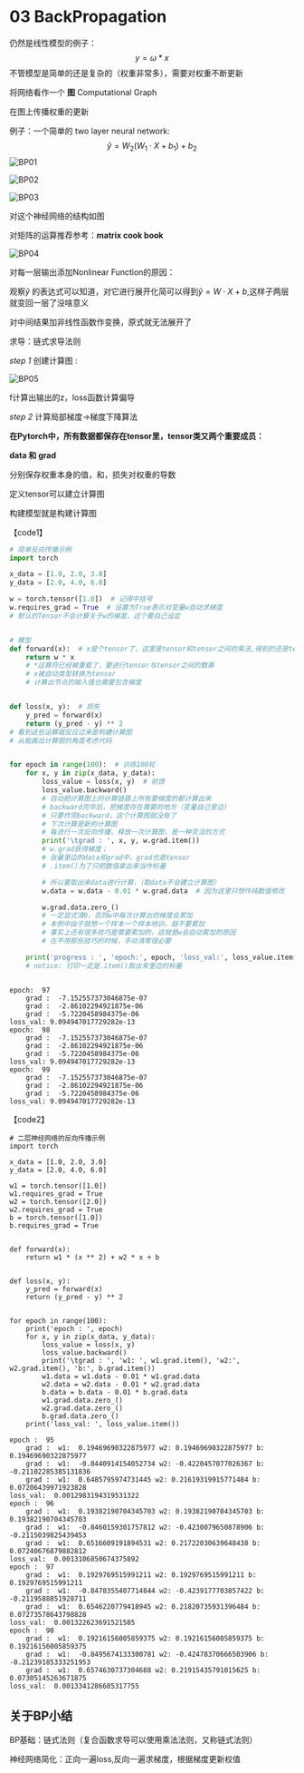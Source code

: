 # 03 BackPropagation





仍然是线性模型的例子：
$$
y = \omega*x
$$
不管模型是简单的还是复杂的（权重非常多），需要对权重不断更新

将网络看作一个 __图__   Computational Graph

在图上传播权重的更新



例子：一个简单的 two layer neural network:
$$
\hat{y}=W_2(W_1\cdot X+b_1)+b_2
$$
![BP01](C:\shelf\Projects\PytorchLeadIn\pics\BP01.PNG)

![BP02](C:\shelf\Projects\PytorchLeadIn\pics\BP02.PNG)

![BP03](C:\shelf\Projects\PytorchLeadIn\pics\BP03.PNG)

对这个神经网络的结构如图

对矩阵的运算推荐参考：__matrix cook book__

![BP04](C:\shelf\Projects\PytorchLeadIn\pics\BP04.PNG)

对每一层输出添加Nonlinear Function的原因：

观察$\hat{y}$ 的表达式可以知道，对它进行展开化简可以得到$\hat{y}=W\cdot X+b$,这样子两层就变回一层了没啥意义

对中间结果加非线性函数作变换，原式就无法展开了



求导：链式求导法则

_step 1_ 创建计算图 :

![BP05](C:\shelf\Projects\PytorchLeadIn\pics\BP05.PNG)

f计算出输出的z，loss函数计算偏导

_step 2_ 计算局部梯度->梯度下降算法



__在Pytorch中，所有数据都保存在tensor里，tensor类又两个重要成员：__

__data 和 grad__

分别保存权重本身的值，和，损失对权重的导数

定义tensor可以建立计算图

构建模型就是构建计算图



【code1】

```python
# 简单反向传播示例
import torch

x_data = [1.0, 2.0, 3.0]
y_data = [2.0, 4.0, 6.0]

w = torch.tensor([1.0])  # 记得中括号
w.requires_grad = True  # 设置为True表示对变量w自动求梯度
# 默认的Tensor不会计算关于w的梯度，这个要自己设定


# 模型
def forward(x):  # x是个tensor了，这里是tensor和tensor之间的乘法,得到的还是tensor
    return w * x
    # *运算符已经被重载了，要进行tensor与tensor之间的数乘
    # x被自动类型转换为tensor
    # 计算出节点的输入值也需要包含梯度


def loss(x, y):  # 损失
    y_pred = forward(x)
    return (y_pred - y) ** 2
# 看到这些运算就反应过来是构建计算图
# 从能画出计算图的角度考虑代码


for epoch in range(100):  # 训练100轮
    for x, y in zip(x_data, y_data):
        loss_value = loss(x, y)  # 前馈
        loss_value.backward()
        # 自动把计算图上的计算链路上所有要梯度的都计算出来
        # backward完毕后，把梯度存在需要的地方（变量自己里边）
        # 只要作完backward，这个计算图就没有了
        # 下次计算是新的计算图
        # 每进行一次反向传播，释放一次计算图，是一种灵活的方式
        print('\tgrad : ', x, y, w.grad.item())
        # w.grad获得梯度；
        # 张量里边的data和grad中，grad也是tensor
        # .item()为了只把数值拿出来当作标量

        # 所以要取出来data进行计算，（取data不会建立计算图）
        w.data = w.data - 0.01 * w.grad.data  # 因为这里只想作纯数值修改

        w.grad.data.zero_()
        # 一定显式清0，否则w中每次计算出的梯度会累加
        # 本例中由于就想一个样本一个样本地训，就不要累加
        # 事实上还有很多技巧是需要累加的，这就是w会自动累加的原因
        # 在不用那些技巧的时候，手动清零很必要

    print('progress : ', 'epoch:', epoch, 'loss_val:', loss_value.item())
    # notice: 打印一定是.item()取出来里边的标量



```

```
epoch:  97
	grad :  -7.152557373046875e-07
	grad :  -2.86102294921875e-06
	grad :  -5.7220458984375e-06
loss_val: 9.094947017729282e-13
epoch:  98
	grad :  -7.152557373046875e-07
	grad :  -2.86102294921875e-06
	grad :  -5.7220458984375e-06
loss_val: 9.094947017729282e-13
epoch:  99
	grad :  -7.152557373046875e-07
	grad :  -2.86102294921875e-06
	grad :  -5.7220458984375e-06
loss_val: 9.094947017729282e-13
```

【code2】

```python3
# 二层神经网络的反向传播示例
import torch

x_data = [1.0, 2.0, 3.0]
y_data = [2.0, 4.0, 6.0]

w1 = torch.tensor([1.0])
w1.requires_grad = True
w2 = torch.tensor([2.0])
w2.requires_grad = True
b = torch.tensor([1.0])
b.requires_grad = True


def forward(x):
    return w1 * (x ** 2) + w2 * x + b


def loss(x, y):
    y_pred = forward(x)
    return (y_pred - y) ** 2


for epoch in range(100):
    print('epoch : ', epoch)
    for x, y in zip(x_data, y_data):
        loss_value = loss(x, y)
        loss_value.backward()
        print('\tgrad : ', 'w1: ', w1.grad.item(), 'w2:',  w2.grad.item(), 'b:', b.grad.item())
        w1.data = w1.data - 0.01 * w1.grad.data
        w2.data = w2.data - 0.01 * w2.grad.data
        b.data = b.data - 0.01 * b.grad.data
        w1.grad.data.zero_()
        w2.grad.data.zero_()
        b.grad.data.zero_()
    print('loss_val: ', loss_value.item())

```

```
epoch :  95
	grad :  w1:  0.19469690322875977 w2: 0.19469690322875977 b: 0.19469690322875977
	grad :  w1:  -0.8440914154052734 w2: -0.4220457077026367 b: -0.21102285385131836
	grad :  w1:  0.6485795974731445 w2: 0.21619319915771484 b: 0.07206439971923828
loss_val:  0.0012983194319531322
epoch :  96
	grad :  w1:  0.19382190704345703 w2: 0.19382190704345703 b: 0.19382190704345703
	grad :  w1:  -0.8460159301757812 w2: -0.4230079650878906 b: -0.2115039825439453
	grad :  w1:  0.6516609191894531 w2: 0.21722030639648438 b: 0.07240676879882812
loss_val:  0.0013106850674375892
epoch :  97
	grad :  w1:  0.1929769515991211 w2: 0.1929769515991211 b: 0.1929769515991211
	grad :  w1:  -0.8478355407714844 w2: -0.4239177703857422 b: -0.2119588851928711
	grad :  w1:  0.6546220779418945 w2: 0.21820735931396484 b: 0.07273578643798828
loss_val:  0.001322623691521585
epoch :  98
	grad :  w1:  0.19216156005859375 w2: 0.19216156005859375 b: 0.19216156005859375
	grad :  w1:  -0.8495674133300781 w2: -0.42478370666503906 b: -0.21239185333251953
	grad :  w1:  0.6574630737304688 w2: 0.21915435791015625 b: 0.07305145263671875
loss_val:  0.0013341286685317755

```



## 关于BP小结

BP基础：链式法则（复合函数求导可以使用乘法法则，又称链式法则）

神经网络简化：正向一遍loss,反向一遍求梯度，根据梯度更新权值











